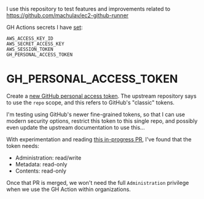 I use this repository to test features and improvements related to https://github.com/machulav/ec2-github-runner

GH Actions secrets I have [set](https://github.com/ktdreyer/ec2-runner-test/settings/secrets/actions):

```
AWS_ACCESS_KEY_ID
AWS_SECRET_ACCESS_KEY
AWS_SESSION_TOKEN
GH_PERSONAL_ACCESS_TOKEN
```

# GH_PERSONAL_ACCESS_TOKEN

Create a [new GitHub personal access token](https://github.com/settings/tokens). The upstream repository says to use the `repo` scope, and this refers to GitHub's "classic" tokens.

I'm testing using GitHub's newer fine-grained tokens, so that I can use modern security options, restrict this token to this single repo, and possibly even update the upstream documentation to use this...

With experimentation and reading [this in-progress PR](https://github.com/machulav/ec2-github-runner/pull/239), I've found that the token needs:

* Administration: read/write
* Metadata: read-only
* Contents: read-only

Once that PR is merged, we won't need the full `Administration` privilege when we use the GH Action within organizations.

